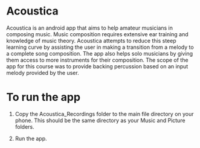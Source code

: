 Acoustica
===========

Acoustica is an android app that aims to help amateur musicians in composing music. Music composition requires extensive ear training and knowledge of music theory. Acoustica attempts to reduce this steep learning curve by assisting the user in making a transition from a melody to a complete song composition. The app also helps solo musicians by giving them access to more instruments for their composition. The scope of the app for this course was to provide backing percussion based on an input melody provided by the user.

To run the app
==============

1. Copy the Acoustica_Recordings folder to the main file directory on your phone. This should be the same directory as your Music and Picture folders.

2. Run the app.